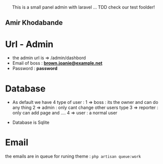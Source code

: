 <p align="center">
This is a small panel admin with laravel ... TDD check our test foolder!
</p>

## Amir Khodabande

# Url - Admin

-   the admin url is => /admin/dashbord
-   Email of boss : **brown.joanie@example.net**
-   Password : **password**

# Database

-   As default we have 4 type of user :
    1 => boss : its the owner and can do any thing
    2 => admin : only cant change other users type
    3 => reporter : only can add page and ....
    4 => user : a normal user

-   Database is Sqlite

# Email

the emails are in queue for runing theme :
`php artisan queue:work`
